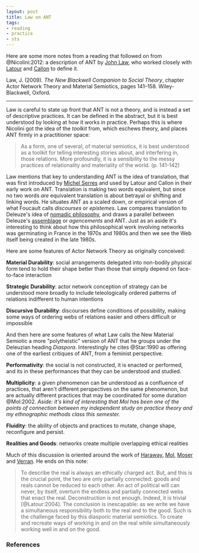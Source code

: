 ```yaml
---
layout: post
title: Law on ANT
tags:
- reading
- practice
- sts
---
```


Here are some more notes from a reading that followed on from @Nicolini:2012: a
description of ANT by [John Law], who worked closely with [Latour] and [Callon]
to define it.

Law, J. (2009). *The New Blackwell Companion to Social Theory*, chapter Actor
Network Theory and Material Semiotics, pages 141–158. Wiley-Blackwell, Oxford.

---

Law is careful to state up front that ANT is not a theory, and is instead a set
of descriptive practices. It can be defined in the abstract, but it is best
understood by looking at how it works in practice. Perhaps this is where
Nicolini got the idea of the *toolkit* from, which eschews theory, and places
ANT firmly in a practitioner space:

> As a form, one of several, of material semiotics, it is best understood as a
> toolkit for telling interesting stories about, and interfering in, those
> relations. More profoundly, it is a sensibility to the messy practices of
> relationality and materiality of the world. (p. 141-142)

Law mentions that key to understanding ANT is the idea of translation, that was
first introduced by [Michel Serres] and used by Latour and Callon in their early
work on ANT. Translation is making two words equivalent, but since no two words
*are* equivalent translation is about betrayal or shifting and linking words. He
situates ANT as a scaled down, or empirical version of what Foucault calls
*discourses* or *epistemes*. Law compares translation to Deleuze's idea of
[nomadic philosophy], and draws a parallel between Deleuze's [assemblage] or
*agencements* and ANT. Just as an aside it's interesting to think about how this
philosophical work involving networks was germinating in France in the 1970s and
1980s and then we see the Web itself being created in the late 1980s.

Here are some features of Actor Network Theory as originally conceived:

**Material Durability**: social arrangements delegated into non-bodily physical
form tend to hold their shape better than those that simply depend on
face-to-face interaction

**Strategic Durability**: actor network conception of strategy can be understood
more broadly to include teleologically ordered patterns of relations indifferent
to human intentions

**Discursive Durability**: discourses define conditions of possibility, making
some ways of ordering webs of relations easier and others difficult or
impossible

And then here are some features of what Law calls the New Material Semiotic a
more "polytheistic" version of ANT that he groups under the Deleuzian heading
*Diaspora*. Interestingly he cites @Star:1990 as offering one of the earliest
critiques of ANT, from a feminist perspective.

**Performativity**: the social is not constructed, it is enacted or performed,
and its in these performances that they can be understood and studied.

**Multiplicity**: a given phenomenon can be understood as a confluence of
practices, that aren't different perspectives on the same phenomenon, but are
actually different practices that may be coordinated for some duration
@Mol:2002. *Aside: it's kind of interesting that Mol has been one of the points
of connection between my independent study on practice theory and my
ethnographic methods class this semester.*

**Fluidity**: the ability of objects and practices to mutate, change shape,
reconfigure and persist.

**Realities and Goods**: networks create multiple overlapping ethical realities

Much of this discussion is oriented around the work of [Haraway], [Mol], [Moser]
and [Verran]. He ends on this note:

> To describe the real is always an ethically charged act. But, and this is the
> crucial point, the two are only partially connected: goods and reals cannot be
> reduced to each other. An act of political will can never, by itself, overturn
> the endless and partially connected webs that enact the real. Deconstruction
> is not enough. Indeed, it is trivial [@Latour:2004]. The conclusion is
> inescapable: as we write we have a simultaneous responsibility both to the
> real and to the good. Such is the challenge faced by this diasporic material
> semiotics. To create and recreate ways of working in and on the real while
> simultaneously working well in and on the good.

### References

[Michel Serres]: https://en.wikipedia.org/wiki/Michel_Serres
[Verran]: https://en.wikipedia.org/wiki/Helen_Verran
[Moser]: https://www.researchgate.net/profile/Ingunn_Moser
[Haraway]: https://en.wikipedia.org/wiki/Donna_Haraway
[John Law]: https://en.wikipedia.org/wiki/John_Law_(sociologist)
[Callon]: https://en.wikipedia.org/wiki/Michel_Callon
[Latour]: https://en.wikipedia.org/wiki/Bruno_Latour
[nomadic philosophy]: https://en.wikipedia.org/wiki/Rhizome_(philosophy)
[Mol]: https://en.wikipedia.org/wiki/Annemarie_Mol
[assemblage]: https://en.wikipedia.org/wiki/Assemblage_(philosophy)
